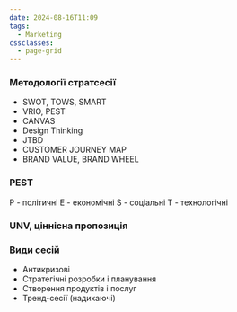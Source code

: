 ```yaml
---
date: 2024-08-16T11:09
tags:
  - Marketing
cssclasses:
  - page-grid
---
```

###  Методології стратсесії
- SWOT, TOWS, SMART
- VRIO, PEST
- CANVAS
- Design Thinking
- JTBD
- CUSTOMER JOURNEY MAP
- BRAND VALUE, BRAND WHEEL

### PEST
P - політичні 
E - економічні
S - соціальні
T - технологічні
### UNV, ціннісна пропозиція

### Види сесій
- Антикризові
- Стратегічні розробки і планування
- Створення продуктів і послуг
- Тренд-сесії (надихаючі)


